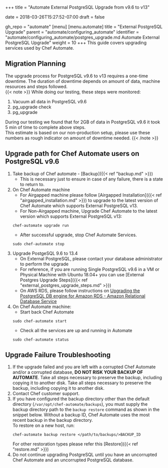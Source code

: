 +++
title = "Automate External PostgreSQL Upgrade from v9.6 to v13"

date = 2018-03-26T15:27:52-07:00
draft = false

gh_repo = "automate"
[menu]
  [menu.automate]
    title = "External PostgreSQL Upgrade"
    parent = "automate/configuring_automate"
    identifier = "automate/configuring_automate/postgres_upgrade.md Automate External PostgreSQL Upgrade"
    weight = 10
+++
This guide covers upgrading services used by Chef Automate.


## Migration Planning
The upgrade process for PostgreSQL v9.6 to v13 requires a one-time downtime. The duration of downtime depends on amount of data, machine resources and steps followed.\
{{< note >}}
While doing our testing, these steps were monitored:
1) Vacuum all data in PostgreSQL v9.6
2) pg_upgrade check
3) pg_upgrade

During our testing we found that for 2GB of data in PostgreSQL v9.6 it took 5 min of time to complete above steps.\
This estimate is based on our non-production setup, please use these numbers as rough indicator on amount of downtime needed.
{{< /note >}}

## Upgrade path for Chef Automate users on PostgreSQL v9.6
1. Take backup of Chef automate - [Backup]({{< ref "backup.md" >}})
   * This is necessary just to ensure in case of any failure, there is a state to return to.
2. On Chef Automate machine
   * For Airgapped machine please follow [Airgapped Installation]({{< ref "airgapped_installation.md" >}})  to upgrade to the latest version of Chef Automate which supports External PostgreSQL v13.
   * For Non-Airgapped machine, Upgrade Chef Automate to the latest version which supports External PostgreSQL v13:
    ```shell
    chef-automate upgrade run
    ```
    * After successful upgrade, stop Chef Automate Services.
    ```shell
    sudo chef-automate stop
    ```
3. Upgrade PostgeSQL 9.6 to 13.4
   * On External PostgreSQL, please contact your database administrator to perform the upgrade
   * For reference, if you are running Single PostgreSQL v9.6 in a VM or Physical Machine with Ubuntu 18.04+ you can use [External Postgres Upgrade Steps]({{< ref "external_postgres_upgrade_steps.md" >}})
   * On AWS RDS, please follow instructions on [Upgrading the PostgreSQL DB engine for Amazon RDS - Amazon Relational Database Service](https://docs.aws.amazon.com/AmazonRDS/latest/UserGuide/USER_UpgradeDBInstance.PostgreSQL.html)
4. On Chef Automate machine:
   * Start back Chef Automate
    ```shell
    sudo chef-automate start
    ```
    * Check all the services are up and running in Automate
    ```shell
    sudo chef-automate status
    ```



## Upgrade Failure Troubleshooting

1. If the upgrade failed and you are left with a corrupted Chef Automate and/or a corrupted database, **DO NOT RISK YOUR BACKUP OF AUTOMATE**. Take all steps necessary to preserve the backup, including copying it to another disk. Take all steps necessary to preserve the backup, including copying it to another disk.
2. Contact Chef customer support.
3. If you have configured the backup directory other than the default directory (`/var/opt/chef-automate/backups`), you must supply the backup directory path to the `backup restore` command as shown in the snippet below. Without a backup ID, Chef Automate uses the most recent backup in the backup directory.\
To restore on a new host, run:
      ```shell
      chef-automate backup restore </path/to/backups/>BACKUP_ID
      ```
      For other restoration types please refer this [Restore]({{< ref "restore.md" >}})
4. Do not continue upgrading PostgreSQL until you have an uncorrupted Chef Automate and an uncorrupted PostgreSQL database.